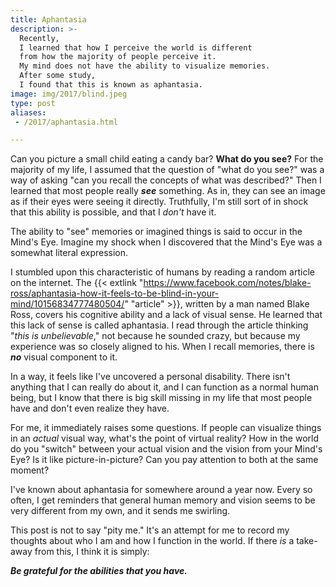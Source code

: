 ```yaml
---
title: Aphantasia
description: >-
  Recently,
  I learned that how I perceive the world is different
  from how the majority of people perceive it.
  My mind does not have the ability to visualize memories.
  After some study,
  I found that this is known as aphantasia.
image: img/2017/blind.jpeg
type: post
aliases:
 - /2017/aphantasia.html

---
```


Can you picture a small child eating a candy bar?
**What do you see?**
For the majority of my life,
I assumed that the question of
"what do you see?"
was a way of asking
"can you recall the concepts of what was described?"
Then I learned that most people really ***see*** something.
As in, they can see an image as if their eyes were seeing it directly.
Truthfully,
I'm still sort of in shock
that this ability is possible,
and that I *don't* have it.

The ability to "see" memories or imagined things
is said to occur in the Mind's Eye.
Imagine my shock when I discovered
that the Mind's Eye was a somewhat literal expression.

I stumbled upon this characteristic
of humans
by reading a random article
on the internet.
The {{< extlink "https://www.facebook.com/notes/blake-ross/aphantasia-how-it-feels-to-be-blind-in-your-mind/10156834777480504/" "article" >}},
written by a man named Blake Ross,
covers his cognitive ability and a lack of visual sense.
He learned that this lack of sense is called aphantasia.
I read through the article thinking
"*this is unbelievable*,"
not because he sounded crazy,
but because my experience was so closely aligned to his.
When I recall memories,
there is ***no*** visual component to it.

In a way,
it feels like I've uncovered a personal disability.
There isn't anything that I can really do about it,
and I can function as a normal human being,
but I know that there is big skill missing in my life
that most people have and don't even realize they have.

For me, it immediately raises some questions.
If people can visualize things
in an *actual* visual way,
what's the point of virtual reality?
How in the world do you "switch" between
your actual vision
and the vision from your Mind's Eye?
Is it like picture-in-picture?
Can you pay attention to both
at the same moment?

I've known about aphantasia
for somewhere around a year now.
Every so often,
I get reminders that general human memory and vision
seems to be very different from my own,
and it sends me swirling.

This post is not to say "pity me."
It's an attempt for me to record my thoughts
about who I am
and how I function in the world.
If there *is* a take-away from this,
I think it is simply:

***Be grateful for the abilities that you have.***
